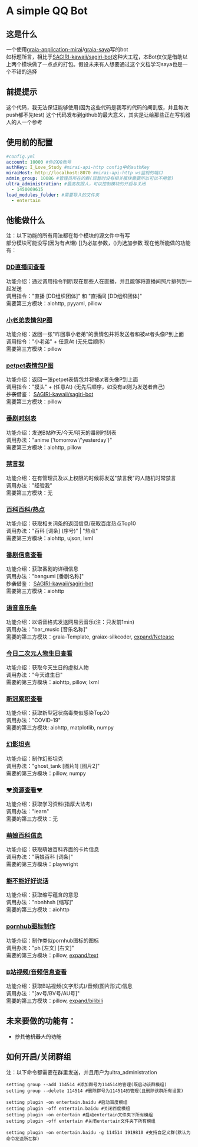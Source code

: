 # A simple QQ Bot

## 这是什么
一个使用[graia-application-mirai](https://github.com/GraiaProject/Application)/[graia-saya](https://github.com/GraiaProject/Saya)写的bot  
如标题所言，相比于[SAGIRI-kawaii/sagiri-bot](https://github.com/SAGIRI-kawaii/sagiri-bot)这种大工程，本Bot仅仅是借助以上两个模块做了一点点的打包。假设未来有人想要通过这个文档学习saya也是一个不错的选择

## 前提提示
这个代码，我无法保证能够使用(因为这些代码是我写的代码的阉割版，并且每次push都不先test)
这个代码发布到github的最大意义，其实是让给那些正在写机器人的人一个参考

## 使用前的配置

```yaml
#config.yml
account: 10000 #你的QQ账号
authKey: I_Love_Study #mirai-api-http config中的authKey
miraiHost: http://localhost:8070 #mirai-api-http ws监视的端口
admin_group: 10086 #管理员所在的群(现暂时没有相关模块需要所以可以不用管)
ultra_administration: #最高权限人，可以控制模块的开启与关闭
  - 1450069615
load_modules_folder: #需要导入的文件夹
  - entertain
```

## 他能做什么
注：以下功能的所有用法都在每个模块的源文件中有写  
    部分模块可能没写(因为有点懒)
    []为必加参数，()为选加参数
现在他所能做的功能有：
  
### [DD直播间查看](entertain/dd)
功能介绍：通过调用指令判断现在那些人在直播，并且能够将直播间照片排列到一起发送  
调用指令："直播 [DD组织团体]" 和 "直播间 [DD组织团体]"  
需要第三方模块：aiohttp, pyyaml, pillow
  
### [小老弟表情包P图](entertain/pic)
功能介绍：返回一张"咋回事小老弟"的表情包并将发送者和被at者头像P到上面  
调用指令："小老弟" + 任意At (无先后顺序)  
需要第三方模块：pillow

### [petpet表情包P图](entertain/petpet)
功能介绍：返回一张petpet表情包并将被at者头像P到上面  
调用指令："摸头" + (任意At) (无先后顺序，如没有at则为发送者自己)  
~~抄袭~~借鉴： [SAGIRI-kawaii/sagiri-bot](https://github.com/SAGIRI-kawaii/sagiri-bot)  
需要第三方模块：pillow
  
### [番剧时刻表](entertain/anime_timesche.py )
功能介绍：发送B站昨天/今天/明天的番剧时刻表  
调用办法："anime ('tomorrow'/'yesterday')"  
需要第三方模块：aiohttp, pillow

### [禁言我](entertain/auto_ban.py)
功能介绍：在有管理员及以上权限的时候将发送"禁言我"的人随机时常禁言  
调用办法："经验我"  
需要第三方模块：无  

### [百科百科/热点](entertain/baidu.py)
功能介绍：获取相关词条的返回信息/获取百度热点Top10  
调用办法："百科 [词条] (序号)" | "热点"  
需要第三方模块：aiohttp, ujson, lxml  

### [番剧信息查看](entertain/bangumi.py)
功能介绍：获取番剧的详细信息  
调用办法："bangumi [番剧名称]"  
~~抄袭~~借鉴： [SAGIRI-kawaii/sagiri-bot](https://github.com/SAGIRI-kawaii/sagiri-bot)  
需要第三方模块：aiohttp

### [语音音乐条](entertain/bar_music.py)
功能介绍：以语音格式发送网易云音乐(注：只发前1min)  
调用办法："bar_music [音乐名称]"  
需要的第三方模块：graia-Template, graiax-silkcoder, [expand/Netease](expand/Netease.py)

### [今日二次元人物生日查看](entertain/birthday_searcher.py)
功能介绍：获取今天生日的虚拟人物  
调用办法："今天谁生日"  
需要的第三方模块：aiohttp, pillow, lxml

### [新冠累积查看](entertain/COVID.py)
功能介绍：获取新型冠状病毒类似感染Top20  
调用办法："COVID-19"  
需要的第三方模块: aiohttp, matplotlib, numpy

### [幻影坦克](entertain/ghost_tank.py)
功能介绍：制作幻影坦克  
调用办法："ghost_tank [图片1] [图片2]"  
需要的第三方模块：pillow, numpy

### [❤资源查看❤](entertain/material.py)
功能介绍：获取学习资料(指厚大法考)  
调用办法："learn"  
需要的第三方模块：无

### [萌娘百科信息](entertain/moegirl_info.py)
功能介绍：获取萌娘百科界面的卡片信息  
调用办法："萌娘百科 [词条]"  
需要的第三方模块：playwright

### [能不能好好说话](entertain/nbnhhsh.py)
功能介绍：获取缩写蕴含的意思  
调用办法："nbnhhsh [缩写]"  
需要的第三方模块：aiohttp

### [pornhub图标制作](entertain/ph.py)
功能介绍：制作类似pornhub图标的图标  
调用办法："ph [左文] [右文]"  
需要的第三方模块：pillow, [expand/text](expand/text.py)

### [B站视频/音频信息查看](entertain/bili)
功能介绍：获取B站视频(文字形式)/音频(图片形式)信息  
调用办法："[av号/BV号/AU号]"  
需要的第三方模块：pillow, [expand/bilibili](expand/bilibili.py)

## 未来要做的功能有：
 - ~~抄其他机器人的功能~~

## 如何开启/关闭群组
注：以下命令都需要在群里发送，并且用户为ultra_administration
```shell
setting group --add 114514 #添加群号为114514的管理(既启动该群模组)
setting group --delete 114514 #删除群号为114514的管理(且删除该群所有设置)

setting plugin -on entertain.baidu #启动百度模组
setting plugin -off entertain.baidu #关闭百度模组
setting plugin -on entertain #启动entertain文件夹下所有模组
setting plugin -off entertain #关闭entertain文件夹下所有模组

setting plugin -on entertain.baidu -g 114514 1919810 #支持自定义群(默认为命令发送所在群)
```